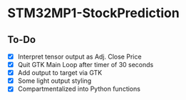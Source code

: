 # STM32MP1-StockPrediction

## To-Do
- [X] Interpret tensor output as Adj. Close Price
- [X] Quit GTK Main Loop after timer of 30 seconds
- [X] Add output to target via GTK
- [X] Some light output styling
- [X] Compartmentalized into Python functions